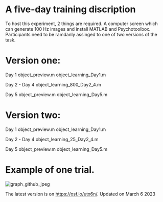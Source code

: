 # A five-day training discription
To host this experiment, 2 things are required. 
A computer screen which can generate 100 Hz images and install MATLAB and Psychotoolbox.
Participants need to be ramdanly assinged to one of two versions of the task.

# Version one:

Day 1
object_preview.m
object_learning_Day1.m

Day 2 - Day 4
object_learning_800_Day2_4.m

Day 5
object_preview.m
object_learning_Day5.m

# Version two:
Day 1
object_preview.m
object_learning_Day1.m

Day 2 - Day 4
object_learning_25_Day2_4.m

Day 5
object_preview.m
object_learning_Day5.m

# Example of one trial.

![graph_github_jpeg](https://user-images.githubusercontent.com/12095742/223987714-6560d479-63ea-4c89-8c89-4d01408f016e.jpg)

The latest version is on https://osf.io/utx6n/.
Updated on March 6 2023
